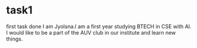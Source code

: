 # task1
first task done
I am Jyolsna.I am a first year studying BTECH in CSE with AI.
I would like to be a part of the AUV club in our institute and learn new things.
